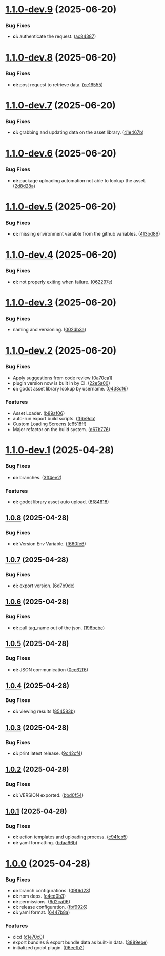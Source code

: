 # [1.1.0-dev.9](https://github.com/GDBuildSystem/GDBuildSystem/compare/v1.1.0-dev.8...v1.1.0-dev.9) (2025-06-20)


### Bug Fixes

* **ci:** authenticate the request. ([ac84387](https://github.com/GDBuildSystem/GDBuildSystem/commit/ac843874d6519c09535998db325228c3327f9bef))

# [1.1.0-dev.8](https://github.com/GDBuildSystem/GDBuildSystem/compare/v1.1.0-dev.7...v1.1.0-dev.8) (2025-06-20)


### Bug Fixes

* **ci:** post request to retrieve data. ([ce16555](https://github.com/GDBuildSystem/GDBuildSystem/commit/ce165559f5f3f1b568350ac5d3a5c6b94490a371))

# [1.1.0-dev.7](https://github.com/GDBuildSystem/GDBuildSystem/compare/v1.1.0-dev.6...v1.1.0-dev.7) (2025-06-20)


### Bug Fixes

* **ci:**  grabbing and updating data on the asset library. ([41e467b](https://github.com/GDBuildSystem/GDBuildSystem/commit/41e467bc0eca278da319743a2e4eb298c6f6626d))

# [1.1.0-dev.6](https://github.com/GDBuildSystem/GDBuildSystem/compare/v1.1.0-dev.5...v1.1.0-dev.6) (2025-06-20)


### Bug Fixes

* **ci:** package uploading automation not able to lookup the asset. ([2d8d28a](https://github.com/GDBuildSystem/GDBuildSystem/commit/2d8d28ae3d2e9e980a097b9fa13827f3ea3987c7))

# [1.1.0-dev.5](https://github.com/GDBuildSystem/GDBuildSystem/compare/v1.1.0-dev.4...v1.1.0-dev.5) (2025-06-20)


### Bug Fixes

* **ci:** missing environment variable from the github variables. ([413bd86](https://github.com/GDBuildSystem/GDBuildSystem/commit/413bd866ef3c59a0f5826b29d321f03597b4329e))

# [1.1.0-dev.4](https://github.com/GDBuildSystem/GDBuildSystem/compare/v1.1.0-dev.3...v1.1.0-dev.4) (2025-06-20)


### Bug Fixes

* **ci:** not properly exiting when failure. ([062297e](https://github.com/GDBuildSystem/GDBuildSystem/commit/062297e75e00fb0d7e2e665de1bb1dc498db7070))

# [1.1.0-dev.3](https://github.com/GDBuildSystem/GDBuildSystem/compare/v1.1.0-dev.2...v1.1.0-dev.3) (2025-06-20)


### Bug Fixes

* naming and versioning. ([002db3a](https://github.com/GDBuildSystem/GDBuildSystem/commit/002db3a040eccc3d21f7bbd92a2e9ed0c18fc4b5))

# [1.1.0-dev.2](https://github.com/GDBuildSystem/GDBuildSystem/compare/v1.1.0-dev.1...v1.1.0-dev.2) (2025-06-20)


### Bug Fixes

* Apply suggestions from code review ([0a70ca1](https://github.com/GDBuildSystem/GDBuildSystem/commit/0a70ca1f406aeb76a0e394f82db414ddff67dc5e))
* plugin version now is built in by CI. ([22e5a00](https://github.com/GDBuildSystem/GDBuildSystem/commit/22e5a00d4aa665bc4480246b9ee45ab0f616ee12))
* **ci:** godot asset library lookup by username. ([0438df6](https://github.com/GDBuildSystem/GDBuildSystem/commit/0438df6418ecc974f3804b38b745db672b516d82))


### Features

* Asset Loader. ([b89af06](https://github.com/GDBuildSystem/GDBuildSystem/commit/b89af067d0d6ccf3bbf0d873492eb84f1fc4b2fe))
* auto-run export build scripts. ([ff6e9cb](https://github.com/GDBuildSystem/GDBuildSystem/commit/ff6e9cbc9ce3084e960701a1c6e13750649cc588))
* Custom Loading Screens ([c6518ff](https://github.com/GDBuildSystem/GDBuildSystem/commit/c6518ffd5e9d0ea25403b0e56bdd5e5dccd5e50a))
* Major refactor on the build system. ([d67b776](https://github.com/GDBuildSystem/GDBuildSystem/commit/d67b776e419ac11ea9d5932d52154ea8c3a01e88))

# [1.1.0-dev.1](https://github.com/GDBuildSystem/GDBuildSystem/compare/v1.0.8...v1.1.0-dev.1) (2025-04-28)


### Bug Fixes

* **ci:** branches. ([3ff4ee2](https://github.com/GDBuildSystem/GDBuildSystem/commit/3ff4ee23ade049ca29546f3277496366f2095b5f))


### Features

* **ci:** godot library asset auto upload. ([6f84618](https://github.com/GDBuildSystem/GDBuildSystem/commit/6f84618df473feed3eb4e27c4b7ec23d79d903c5))

## [1.0.8](https://github.com/GDBuildSystem/GDBuildSystem/compare/v1.0.7...v1.0.8) (2025-04-28)


### Bug Fixes

* **ci:** Version Env Variable. ([f660fe6](https://github.com/GDBuildSystem/GDBuildSystem/commit/f660fe6cd4d6fd3767e21ea3b28041ec8cbed3b4))

## [1.0.7](https://github.com/GDBuildSystem/GDBuildSystem/compare/v1.0.6...v1.0.7) (2025-04-28)


### Bug Fixes

* **ci:** export version. ([6d7b9de](https://github.com/GDBuildSystem/GDBuildSystem/commit/6d7b9de2635437e485d19642c0fceec99dcc92de))

## [1.0.6](https://github.com/GDBuildSystem/GDBuildSystem/compare/v1.0.5...v1.0.6) (2025-04-28)


### Bug Fixes

* **ci:** pull tag_name out of the json. ([196bcbc](https://github.com/GDBuildSystem/GDBuildSystem/commit/196bcbc2affb23bd8b2728a42c6678c5f1944fa9))

## [1.0.5](https://github.com/GDBuildSystem/GDBuildSystem/compare/v1.0.4...v1.0.5) (2025-04-28)


### Bug Fixes

* **ci:** JSON communication ([0cc62f6](https://github.com/GDBuildSystem/GDBuildSystem/commit/0cc62f69759c67079d3e3a419acb0cb42fb884c7))

## [1.0.4](https://github.com/GDBuildSystem/GDBuildSystem/compare/v1.0.3...v1.0.4) (2025-04-28)


### Bug Fixes

* **ci:** viewing results ([854583b](https://github.com/GDBuildSystem/GDBuildSystem/commit/854583be08400211317ae6c89447431ad7eb159e))

## [1.0.3](https://github.com/GDBuildSystem/GDBuildSystem/compare/v1.0.2...v1.0.3) (2025-04-28)


### Bug Fixes

* **ci:** print latest release. ([9c42cf4](https://github.com/GDBuildSystem/GDBuildSystem/commit/9c42cf4caaed85797accc6975d42e9fd2af57604))

## [1.0.2](https://github.com/GDBuildSystem/GDBuildSystem/compare/v1.0.1...v1.0.2) (2025-04-28)


### Bug Fixes

* **ci:** VERSION exported. ([bbd0f54](https://github.com/GDBuildSystem/GDBuildSystem/commit/bbd0f54503b8c704d255516b62d69898dfc488c4))

## [1.0.1](https://github.com/GDBuildSystem/GDBuildSystem/compare/v1.0.0...v1.0.1) (2025-04-28)


### Bug Fixes

* **ci:** action templates and uploading process. ([c94fcb5](https://github.com/GDBuildSystem/GDBuildSystem/commit/c94fcb54ae0f96d91d22971868d8f258e6439ce0))
* **ci:** yaml formatting. ([bdaa66b](https://github.com/GDBuildSystem/GDBuildSystem/commit/bdaa66bf5b8eaecc41613e5d0225e54915425ac6))

# [1.0.0](https://github.com/GDBuildSystem/GDBuildSystem/compare/...v1.0.0) (2025-04-28)


### Bug Fixes

* **ci:** branch configurations. ([09f6d23](https://github.com/GDBuildSystem/GDBuildSystem/commit/09f6d234554d1267debaf1397b2c17fcc373ea23))
* **ci:** npm deps. ([c4ed0b3](https://github.com/GDBuildSystem/GDBuildSystem/commit/c4ed0b3763239e2ec5a794038d3f4d29f0ad6621))
* **ci:** permissions. ([6d2ca06](https://github.com/GDBuildSystem/GDBuildSystem/commit/6d2ca06f633c29c2f74fcc07aeaa851a586436d7))
* **ci:** release configuration. ([fbf9926](https://github.com/GDBuildSystem/GDBuildSystem/commit/fbf9926821c929b99e440cd1586a4155050bd047))
* **ci:** yaml format. ([6447b8a](https://github.com/GDBuildSystem/GDBuildSystem/commit/6447b8a6ae955dd728f08c8b94a4a594aa7f23d6))


### Features

* cicd ([c1e70c0](https://github.com/GDBuildSystem/GDBuildSystem/commit/c1e70c0a9aef58f5de8453f5aa397e860a65e476))
* export bundles & export bundle data as built-in data. ([3889ebe](https://github.com/GDBuildSystem/GDBuildSystem/commit/3889ebedf7316497225ef9d7299716fd74fddf52))
* initialized godot plugin. ([06eefb2](https://github.com/GDBuildSystem/GDBuildSystem/commit/06eefb236a45c51dba5658c49e437ff70210f14c))
